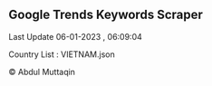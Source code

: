 

## Google Trends Keywords Scraper 
 
Last Update 06-01-2023 , 06:09:04

Country List :
VIETNAM.json



© Abdul Muttaqin 
